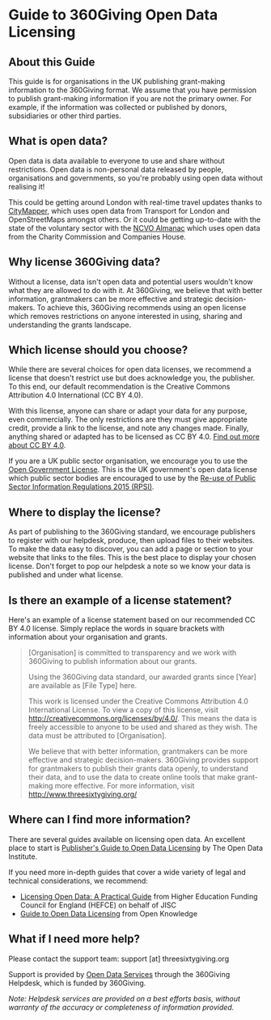 Guide to 360Giving Open Data Licensing
======================================

About this Guide
-------------
This guide is for organisations in the UK publishing grant-making information to the 360Giving format. We assume that you have permission to publish grant-making information if you are not the primary owner. For example, if the information was collected or published by donors, subsidiaries or other third parties.

What is open data?
-------------
Open data is data available to everyone to use and share without restrictions. Open data is non-personal data released by people, organisations and governments, so you're probably using open data without realising it! 

This could be getting around London with real-time travel updates thanks to [CityMapper](https://citymapper.com "Citymapper - The Ultimate Transport App"), which uses open data from Transport for London and OpenStreetMaps amongst others. Or it could be getting up-to-date with the state of the voluntary sector with the [NCVO Almanac](https://data.ncvo.org.uk/ "NCVO UK Civil Society Almanac") which uses open data from the Charity Commission and Companies House. 

Why license 360Giving data?
-------------
Without a license, data isn't open data and potential users wouldn't know what they are allowed to do with it. At 360Giving, we believe that with better information, grantmakers can be more effective and strategic decision-makers. To achieve this, 360Giving recommends using an open license which removes restrictions on anyone interested in using, sharing and understanding the grants landscape.

Which license should you choose?
-------------
While there are several choices for open data licenses, we recommend a license that doesn't restrict use but does acknowledge you, the publisher. To this end, our default recommendation is the Creative Commons Attribution 4.0 International (CC BY 4.0). 

With this license, anyone can share or adapt your data for any purpose, even commercially. The only restrictions are they must give appropriate credit, provide a link to the license, and note any changes made. Finally, anything shared or adapted has to be licensed as CC BY 4.0. [Find out more about CC BY 4.0](https://creativecommons.org/licenses/by/4.0/ "Creative Commons Attribution 4.0 International").

If you are a UK public sector organisation, we encourage you to use the [Open Government License](http://www.nationalarchives.gov.uk/doc/open-government-licence/version/3/ "Open Government License for public sector information"). This is the UK government's open data license which public sector bodies are encouraged to use by the [Re-use of Public Sector Information Regulations 2015 (RPSI)](https://ico.org.uk/for-organisations/guide-to-rpsi/ "Guide to RPSI").

Where to display the license?
-------------
As part of publishing to the 360Giving standard, we encourage publishers to register with our helpdesk, produce, then upload files to their websites. To make the data easy to discover, you can add a page or section to your website that links to the files. This is the best place to display your chosen license. Don't forget to pop our helpdesk a note so we know your data is published and under what license.

Is there an example of a license statement?
-------------
Here's an example of a license statement based on our recommended CC BY 4.0 license. Simply replace the words in square brackets with information about your organisation and grants.

> [Organisation] is committed to transparency and we work with 360Giving to publish information about our grants.
>
> Using the 360Giving data standard, our awarded grants since [Year] are available as [File Type] here.
>
> This work is licensed under the Creative Commons Attribution 4.0 International License. To view a copy of this license, visit http://creativecommons.org/licenses/by/4.0/. This means the data is freely accessible to anyone to be used and shared as they wish. The data must be attributed to [Organisation].
>
> We believe that with better information, grantmakers can be more effective and strategic decision-makers. 360Giving provides support for grantmakers to publish their grants data openly, to understand their data, and to use the data to create online tools that make grant-making more effective. For more information, visit http://www.threesixtygiving.org/

Where can I find more information?
-------------
There are several guides available on licensing open data. An excellent place to start is [Publisher's Guide to Open Data Licensing](https://theodi.org/guides/publishers-guide-open-data-licensing "Publisher's Guide to Open Data Licensing") by The Open Data Institute.

If you need more in-depth guides that cover a wide variety of legal and technical considerations, we recommend:
* [Licensing Open Data: A Practical Guide](http://discovery.ac.uk/files/pdf/Licensing_Open_Data_A_Practical_Guide.pdf "Licensing Open Data: A Practical Guide") from Higher Education Funding Council for England (HEFCE) on behalf of JISC
* [Guide to Open Data Licensing](http://opendefinition.org/guide/data/ "Guide to Open Data Licensing") from Open Knowledge

What if I need more help?
-------------
Please contact the support team: support [at] threesixtygiving.org

Support is provided by [Open Data Services](http://opendataservices.coop/ "Open Data Services") through the 360Giving Helpdesk, which is funded by 360Giving.

_Note: Helpdesk services are provided on a best efforts basis, without warranty of the accuracy or completeness of information provided._
